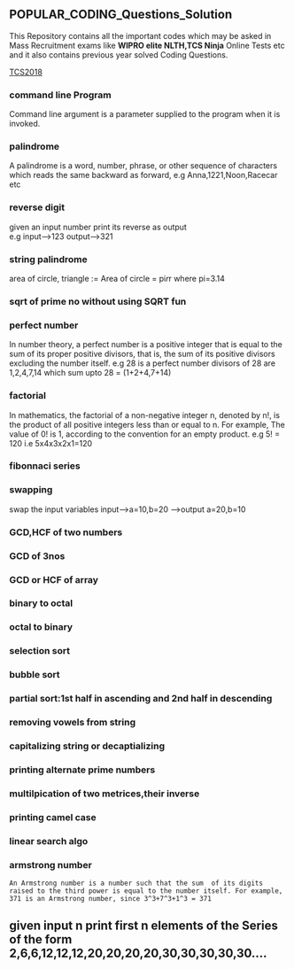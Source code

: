 ## POPULAR_CODING_Questions_Solution

This Repository contains all the important codes which may be asked in Mass Recruitment exams like <b>WIPRO elite NLTH,TCS Ninja</b> Online Tests etc and it also contains previous year solved Coding Questions.

[TCS2018](https://github.com/saurabh47/TCS_NINJA_CODES/tree/master/TCS2018)

### command line Program
  Command line argument is a parameter supplied to the program when it is invoked.

### palindrome
  A palindrome is a word, number, phrase, or other sequence of characters which reads the same backward as forward, 
  e.g Anna,1221,Noon,Racecar etc

### reverse digit
  given an input number print its reverse as output   
  e.g input-->123    output-->321

### string palindrome
  area of circle, triangle := Area of circle = pi*r*r where pi=3.14
  
### sqrt of prime no without using SQRT fun

### perfect number 
   In number theory, a perfect number is a positive integer that is equal to the sum of its proper positive divisors, that is, the sum      of its positive divisors excluding the number itself. 
   e.g 28 is a perfect number divisors of 28 are 1,2,4,7,14 which sum upto 28 = (1+2+4,7+14)

### factorial
   In mathematics, the factorial of a non-negative integer n, denoted by n!, is the product of all positive integers less than or equal    to n. For example, The value of 0! is 1, according to the convention for an empty product.
   e.g 5! = 120 i.e 5x4x3x2x1=120

### fibonnaci series

### swapping 
   swap the input variables  input-->a=10,b=20  -->output a=20,b=10

### GCD,HCF of two numbers 
### GCD of 3nos
### GCD or HCF of array

### binary to octal

### octal to binary

### selection sort

### bubble sort

### partial sort:1st half in ascending and 2nd half in descending

### removing vowels from string

### capitalizing string or decaptializing

### printing alternate prime numbers

### multilpication of two metrices,their inverse

### printing camel case

### linear search algo

### armstrong number
    An Armstrong number is a number such that the sum  of its digits raised to the third power is equal to the number itself. For example, 371 is an Armstrong number, since 3^3+7^3+1^3 = 371
    
## given input n print first n elements of the Series of the form 2,6,6,12,12,12,20,20,20,20,30,30,30,30,30....    
